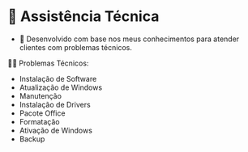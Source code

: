 # 🤖 Assistência Técnica

- 🧠 Desenvolvido com base nos meus conhecimentos para atender clientes com problemas técnicos.

🧑‍🔧 Problemas Técnicos:
- Instalação de Software
- Atualização de Windows
- Manutenção
- Instalação de Drivers
- Pacote Office
- Formatação
- Ativação de Windows
- Backup
